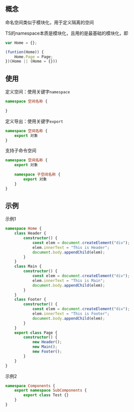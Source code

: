 ## 概念

命名空间类似于模块化，用于定义隔离的空间

TS的namespace本质是模块化，且用的是最基础的模块化，即

```js
var Home = {};

(funtion(Home)) {
	Home.Page = Page;   
})(Home || (Home = {}))
```



## 使用

定义空间：使用关键字`namespace `

```ts
namespace 空间名称 {
    
}
```

定义导出：使用关键字`export`

```ts
namespace 空间名称 {
    export 对象
}
```

支持子命令空间

```ts
namespace 空间名称 {
    export 对象
    
    namespace 子空间名称 {
        export 对象
    }
}
```



## 示例

示例1

```ts
namespace Home {
    class Header {
        constructor() {
            const elem = document.createElement("div");
            elem.innerText = "This is Header";
            document.body.appendChild(elem);
        }
    }
    class Main {
        constructor() {
            const elem = document.createElement("div");
            elem.innerText = "This is Main";
            document.body.appendChild(elem);
        }
    }
    class Footer {
        constructor() {
            const elem = document.createElement("div");
            elem.innerText = "This is Footer";
            document.body.appendChild(elem);
        }
    }
    export class Page {
        constructor() {
            new Header();
            new Main();
            new Footer();
        }
    }
}
```

示例2

```ts
namespace Components {
    export namespace SubComponents {
        export class Test {}
    }
}
```